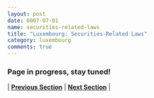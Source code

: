 ```yaml
---
layout: post
date: 0007-07-01
name: securities-related-laws
title: "Luxembourg: Securities-Related Laws"
category: luxembourg
comments: true
---
```


### Page in progress, stay tuned!


| **[Previous Section](https://neo-project.github.io/global-blockchain-compliance-hub//luxembourg/luxembourg-laws-token-sales.html)** | **[Next Section](https://neo-project.github.io/global-blockchain-compliance-hub//luxembourg/luxembourg-privacy-and-data-protection.html)** |
